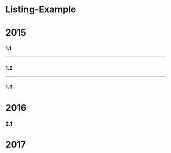 # Listing-Example

# 2015

### 1.1

__________________________________

### 1.2

__________________________________

### 1.3

# 2016

### 2.1

# 2017
